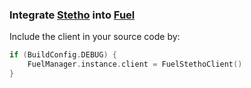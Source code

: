 ### Integrate [Stetho](http://facebook.github.io/stetho/) into [Fuel](https://github.com/kittinunf/Fuel)

Include the client in your source code by:

```kotlin
if (BuildConfig.DEBUG) {
	FuelManager.instance.client = FuelStethoClient()
}
```
